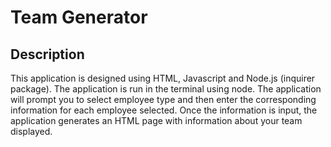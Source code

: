 # Team Generator

## Description

This application is designed using HTML, Javascript and Node.js (inquirer package). The application is run in the terminal using node. The application will prompt you to select employee type and then enter the corresponding information for each employee selected. Once the information is input, the application generates an HTML page with information about your team displayed. 


